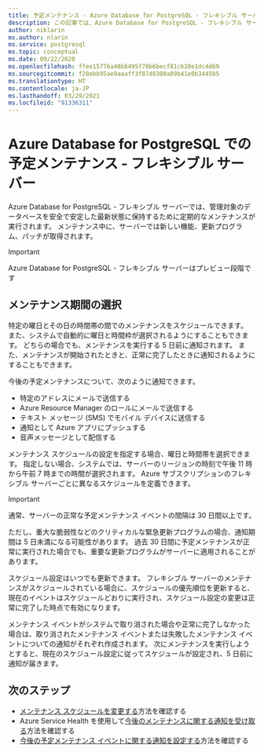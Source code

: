 ```yaml
---
title: 予定メンテナンス - Azure Database for PostgreSQL - フレキシブル サーバー
description: この記事では、Azure Database for PostgreSQL - フレキシブル サーバーでの予定メンテナンス機能について説明します。
author: niklarin
ms.author: nlarin
ms.service: postgresql
ms.topic: conceptual
ms.date: 09/22/2020
ms.openlocfilehash: ffee15776a48b6495f78b6becf81c620e1dc4d69
ms.sourcegitcommit: f28ebb95ae9aaaff3f87d8388a09b41e0b3445b5
ms.translationtype: HT
ms.contentlocale: ja-JP
ms.lasthandoff: 03/29/2021
ms.locfileid: "91336311"
---
```

# <a name="scheduled-maintenance-in-azure-database-for-postgresql--flexible-server"></a>Azure Database for PostgreSQL での予定メンテナンス - フレキシブル サーバー
 
Azure Database for PostgreSQL - フレキシブル サーバーでは、管理対象のデータベースを安全で安定した最新状態に保持するために定期的なメンテナンスが実行されます。 メンテナンス中に、サーバーでは新しい機能、更新プログラム、パッチが取得されます。
 
> [!IMPORTANT]
> Azure Database for PostgreSQL - フレキシブル サーバーはプレビュー段階です
 
## <a name="selecting-a-maintenance-window"></a>メンテナンス期間の選択
 
特定の曜日とその日の時間帯の間でのメンテナンスをスケジュールできます。 また、システムで自動的に曜日と時間枠が選択されるようにすることもできます。 どちらの場合でも、メンテナンスを実行する 5 日前に通知されます。 また、メンテナンスが開始されたときと、正常に完了したときに通知されるようにすることもできます。
 
今後の予定メンテナンスについて、次のように通知できます。
 
* 特定のアドレスにメールで送信する
* Azure Resource Manager のロールにメールで送信する
* テキスト メッセージ (SMS) でモバイル デバイスに送信する
* 通知として Azure アプリにプッシュする
* 音声メッセージとして配信する
 
メンテナンス スケジュールの設定を指定する場合、曜日と時間帯を選択できます。 指定しない場合、システムでは、サーバーのリージョンの時刻で午後 11 時から午前 7 時までの時間が選択されます。 Azure サブスクリプションのフレキシブル サーバーごとに異なるスケジュールを定義できます。 
 
> [!IMPORTANT]
> 通常、サーバーの正常な予定メンテナンス イベントの間隔は 30 日間以上です。
>
> ただし、重大な脆弱性などのクリティカルな緊急更新プログラムの場合、通知期間は 5 日未満になる可能性があります。 過去 30 日間に予定メンテナンスが正常に実行された場合でも、重要な更新プログラムがサーバーに適用されることがあります。

スケジュール設定はいつでも更新できます。 フレキシブル サーバーのメンテナンスがスケジュールされている場合に、スケジュールの優先順位を更新すると、現在のイベントはスケジュールどおりに実行され、スケジュール設定の変更は正常に完了した時点で有効になります。 

メンテナンス イベントがシステムで取り消された場合や正常に完了しなかった場合は、取り消されたメンテナンス イベントまたは失敗したメンテナンス イベントについての通知がそれぞれ作成されます。 次にメンテナンスを実行しようとすると、現在のスケジュール設定に従ってスケジュールが設定され、5 日前に通知が届きます。
 
## <a name="next-steps"></a>次のステップ
 
* [メンテナンス スケジュールを変更する](how-to-maintenance-portal.md)方法を確認する
* Azure Service Health を使用して[今後のメンテナンスに関する通知を受け取る](../../service-health/service-notifications.md)方法を確認する
* [今後の予定メンテナンス イベントに関する通知を設定する](../../service-health/resource-health-alert-monitor-guide.md)方法を確認する
